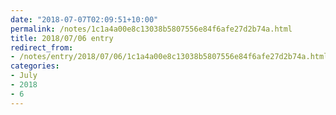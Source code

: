 ```yaml
---
date: "2018-07-07T02:09:51+10:00"
permalink: /notes/1c1a4a00e8c13038b5807556e84f6afe27d2b74a.html
title: 2018/07/06 entry
redirect_from:
- /notes/entry/2018/07/06/1c1a4a00e8c13038b5807556e84f6afe27d2b74a.html
categories:
- July
- 2018
- 6
---
```

